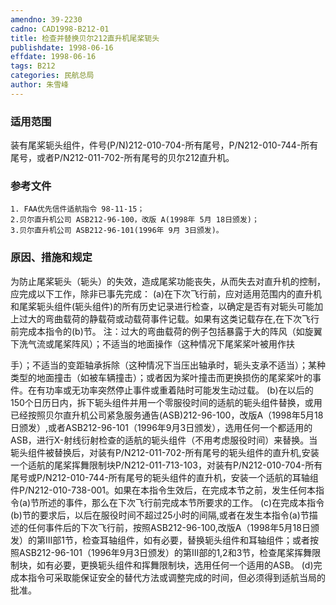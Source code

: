 ```yaml
---
amendno: 39-2230
cadno: CAD1998-B212-01
title: 检查并替换贝尔212直升机尾桨轭头
publishdate: 1998-06-16
effdate: 1998-06-16
tags: B212
categories: 民航总局
author: 朱雪峰
---
```


### 适用范围 
装有尾桨轭头组件，件号(P/N)212-010-704-所有尾号，P/N212-010-744-所有尾号，或者P/N212-011-702-所有尾号的贝尔212直升机。

### 参考文件
    1. FAA优先信件适航指令 98-11-15；
    2.贝尔直升机公司 ASB212-96-100，改版 A(1998年 5月 18日颁发)；
    3.贝尔直升机公司 ASB212-96-101(1996年 9月 3日颁发)。

### 原因、措施和规定 
为防止尾桨轭头（轭头）的失效，造成尾桨功能丧失，从而失去对直升机的控制，应完成以下工作，除非已事先完成： 
    (a)在下次飞行前，应对适用范围内的直升机和尾桨轭头组件(轭头组件)的所有历史记录进行检查，以确定是否有对轭头可能加上过大的弯曲载荷的静载荷或动载荷事件记载。如果有这类记载存在,在下次飞行前完成本指令的(b)节。 
    注：过大的弯曲载荷的例子包括暴露于大的阵风（如旋翼下洗气流或尾桨阵风）；不适当的地面操作（这种情况下尾桨桨叶被用作扶
  
手）；不适当的变距轴承拆除（这种情况下当压出轴承时，轭头支承不适当）；某种类型的地面撞击（如被车辆撞击）；或者因为桨叶撞击而更换损伤的尾桨桨叶的事件。在有功率或无功率突然停止事件或重着陆时可能发生动过载。 
(b)在以后的150个日历日内，拆下轭头组件并用一个零服役时间的适航的轭头组件替换，或用已经按照贝尔直升机公司紧急服务通告(ASB)212-96-100，改版A（1998年5月18日颁发）,或者ASB212-96-101（1996年9月3日颁发），选用任何一个都适用的ASB，进行X-射线衍射检查的适航的轭头组件（不用考虑服役时间）来替换。当轭头组件被替换后，对装有P/N212-011-702-所有尾号的轭头组件的直升机,安装一个适航的尾桨挥舞限制块P/N212-011-713-103，对装有P/N212-010-704-所有尾号或P/N212-010-744-所有尾号的轭头组件的直升机，安装一个适航的耳轴组件P/N212-010-738-001。如果在本指令生效后，在完成本节之前，发生任何本指令(a)节所述的事件，那么在下次飞行前完成本节所要求的工作。 
(c)在完成本指令(b)节的要求后，以后在服役时间不超过25小时的间隔,或者在发生本指令(a)节描述的任何事件后的下次飞行前，按照ASB212-96-100,改版A（1998年5月18日颁发）的第Ⅲ部1节，检查耳轴组件，如有必要，替换轭头组件和耳轴组件；或者按照ASB212-96-101（1996年9月3日颁发）的第Ⅲ部的1,2和3节，检查尾桨挥舞限制块，如有必要，更换轭头组件和挥舞限制块，选用任何一个适用的ASB。 
    (d)完成本指令可采取能保证安全的替代方法或调整完成的时间，但必须得到适航当局的批准。

